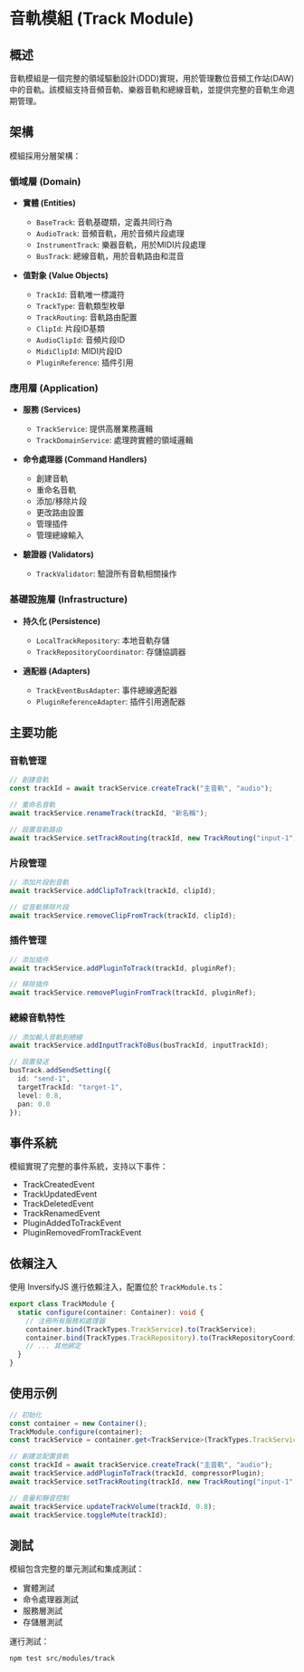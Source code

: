 # 音軌模組 (Track Module)

## 概述

音軌模組是一個完整的領域驅動設計(DDD)實現，用於管理數位音頻工作站(DAW)中的音軌。該模組支持音頻音軌、樂器音軌和總線音軌，並提供完整的音軌生命週期管理。

## 架構

模組採用分層架構：

### 領域層 (Domain)

- **實體 (Entities)**
  - `BaseTrack`: 音軌基礎類，定義共同行為
  - `AudioTrack`: 音頻音軌，用於音頻片段處理
  - `InstrumentTrack`: 樂器音軌，用於MIDI片段處理
  - `BusTrack`: 總線音軌，用於音軌路由和混音

- **值對象 (Value Objects)**
  - `TrackId`: 音軌唯一標識符
  - `TrackType`: 音軌類型枚舉
  - `TrackRouting`: 音軌路由配置
  - `ClipId`: 片段ID基類
  - `AudioClipId`: 音頻片段ID
  - `MidiClipId`: MIDI片段ID
  - `PluginReference`: 插件引用

### 應用層 (Application)

- **服務 (Services)**
  - `TrackService`: 提供高層業務邏輯
  - `TrackDomainService`: 處理跨實體的領域邏輯

- **命令處理器 (Command Handlers)**
  - 創建音軌
  - 重命名音軌
  - 添加/移除片段
  - 更改路由設置
  - 管理插件
  - 管理總線輸入

- **驗證器 (Validators)**
  - `TrackValidator`: 驗證所有音軌相關操作

### 基礎設施層 (Infrastructure)

- **持久化 (Persistence)**
  - `LocalTrackRepository`: 本地音軌存儲
  - `TrackRepositoryCoordinator`: 存儲協調器

- **適配器 (Adapters)**
  - `TrackEventBusAdapter`: 事件總線適配器
  - `PluginReferenceAdapter`: 插件引用適配器

## 主要功能

### 音軌管理

```typescript
// 創建音軌
const trackId = await trackService.createTrack("主音軌", "audio");

// 重命名音軌
await trackService.renameTrack(trackId, "新名稱");

// 設置音軌路由
await trackService.setTrackRouting(trackId, new TrackRouting("input-1", "output-1"));
```

### 片段管理

```typescript
// 添加片段到音軌
await trackService.addClipToTrack(trackId, clipId);

// 從音軌移除片段
await trackService.removeClipFromTrack(trackId, clipId);
```

### 插件管理

```typescript
// 添加插件
await trackService.addPluginToTrack(trackId, pluginRef);

// 移除插件
await trackService.removePluginFromTrack(trackId, pluginRef);
```

### 總線音軌特性

```typescript
// 添加輸入音軌到總線
await trackService.addInputTrackToBus(busTrackId, inputTrackId);

// 設置發送
busTrack.addSendSetting({
  id: "send-1",
  targetTrackId: "target-1",
  level: 0.8,
  pan: 0.0
});
```

## 事件系統

模組實現了完整的事件系統，支持以下事件：

- TrackCreatedEvent
- TrackUpdatedEvent
- TrackDeletedEvent
- TrackRenamedEvent
- PluginAddedToTrackEvent
- PluginRemovedFromTrackEvent

## 依賴注入

使用 InversifyJS 進行依賴注入，配置位於 `TrackModule.ts`：

```typescript
export class TrackModule {
  static configure(container: Container): void {
    // 注冊所有服務和處理器
    container.bind(TrackTypes.TrackService).to(TrackService);
    container.bind(TrackTypes.TrackRepository).to(TrackRepositoryCoordinator);
    // ... 其他綁定
  }
}
```

## 使用示例

```typescript
// 初始化
const container = new Container();
TrackModule.configure(container);
const trackService = container.get<TrackService>(TrackTypes.TrackService);

// 創建並配置音軌
const trackId = await trackService.createTrack("主音軌", "audio");
await trackService.addPluginToTrack(trackId, compressorPlugin);
await trackService.setTrackRouting(trackId, new TrackRouting("input-1", "main-out"));

// 音量和靜音控制
await trackService.updateTrackVolume(trackId, 0.8);
await trackService.toggleMute(trackId);
```

## 測試

模組包含完整的單元測試和集成測試：

- 實體測試
- 命令處理器測試
- 服務層測試
- 存儲層測試

運行測試：

```bash
npm test src/modules/track
```
